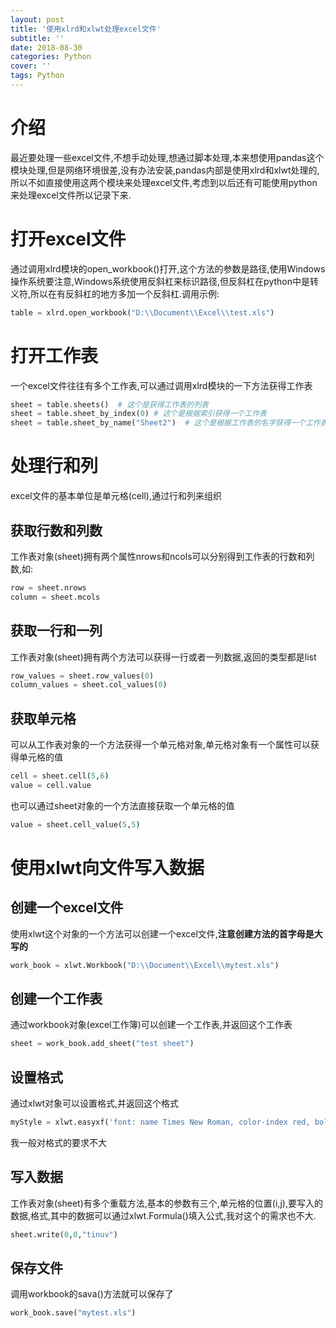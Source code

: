 ```yaml
---
layout: post
title: '使用xlrd和xlwt处理excel文件'
subtitle: ''
date: 2018-08-30
categories: Python
cover: ''
tags: Python
---
```

# 介绍
最近要处理一些excel文件,不想手动处理,想通过脚本处理,本来想使用pandas这个模块处理,但是网络环境很差,没有办法安装,pandas内部是使用xlrd和xlwt处理的,所以不如直接使用这两个模块来处理excel文件,考虑到以后还有可能使用python来处理excel文件所以记录下来.

# 打开excel文件
通过调用xlrd模块的open_workbook()打开,这个方法的参数是路径,使用Windows操作系统要注意,Windows系统使用反斜杠来标识路径,但反斜杠在python中是转义符,所以在有反斜杠的地方多加一个反斜杠.调用示例:
```python
table = xlrd.open_workbook("D:\\Document\\Excel\\test.xls")
```

# 打开工作表
一个excel文件往往有多个工作表,可以通过调用xlrd模块的一下方法获得工作表
```python
sheet = table.sheets()  # 这个是获得工作表的列表
sheet = table.sheet_by_index(0) # 这个是根据索引获得一个工作表
sheet = table.sheet_by_name("Sheet2")  # 这个是根据工作表的名字获得一个工作表
```

# 处理行和列
excel文件的基本单位是单元格(cell),通过行和列来组织
## 获取行数和列数
工作表对象(sheet)拥有两个属性nrows和ncols可以分别得到工作表的行数和列数,如:
```python
row = sheet.nrows
column = sheet.mcols
```

## 获取一行和一列
工作表对象(sheet)拥有两个方法可以获得一行或者一列数据,返回的类型都是list
```python
row_values = sheet.row_values(0)
column_values = sheet.col_values(0)
```

## 获取单元格
可以从工作表对象的一个方法获得一个单元格对象,单元格对象有一个属性可以获得单元格的值
```python
cell = sheet.cell(5,6)
value = cell.value
```
也可以通过sheet对象的一个方法直接获取一个单元格的值
```python
value = sheet.cell_value(5,5)
```

# 使用xlwt向文件写入数据
## 创建一个excel文件
使用xlwt这个对象的一个方法可以创建一个excel文件,**注意创建方法的首字母是大写的**
```python
work_book = xlwt.Workbook("D:\\Document\\Excel\\mytest.xls")
```

## 创建一个工作表
通过workbook对象(excel工作簿)可以创建一个工作表,并返回这个工作表
```python
sheet = work_book.add_sheet("test sheet")
```

## 设置格式
通过xlwt对象可以设置格式,并返回这个格式
```python
myStyle = xlwt.easyxf('font: name Times New Roman, color-index red, bold on', num_format_str='#,##0.00')
```
我一般对格式的要求不大

## 写入数据
工作表对象(sheet)有多个重载方法,基本的参数有三个,单元格的位置(i,j),要写入的数据,格式,其中的数据可以通过xlwt.Formula()填入公式,我对这个的需求也不大.
```python
sheet.write(0,0,"tinuv")
```

## 保存文件
调用workbook的sava()方法就可以保存了
```python
work_book.save("mytest.xls")
```


